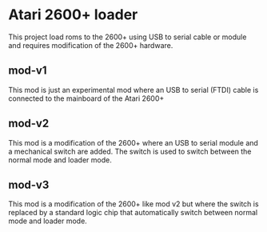 # Atari 2600+ loader

This project load roms to the 2600+ using USB to serial cable or module and requires modification of the 2600+ hardware.

## mod-v1

This mod is just an experimental mod where an USB to serial (FTDI) cable is connected to the mainboard of the Atari 2600+

## mod-v2

This mod is a modification of the 2600+ where an USB to serial module and a mechanical switch are added.
The switch is used to switch between the normal mode and loader mode.

## mod-v3

This mod is a modification of the 2600+ like mod v2 but where the switch is replaced by a standard logic chip that automatically switch between normal mode and loader mode.

